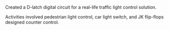 Created a D-latch digital circuit for a real-life traffic light control solution. 

Activities involved pedestrian light control, car light switch, and JK flip-flops designed counter control. 
